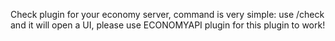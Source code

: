 Check plugin for your economy server, command is very simple: use /check and it will open a UI, please use ECONOMYAPI plugin for this plugin to work!
